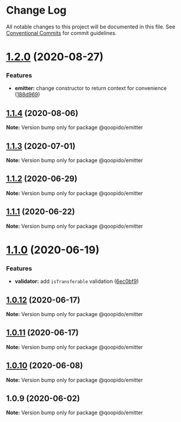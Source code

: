 # Change Log

All notable changes to this project will be documented in this file.
See [Conventional Commits](https://conventionalcommits.org) for commit guidelines.

# [1.2.0](https://github.com/dlueth/qoopido/compare/@qoopido/emitter@1.1.4...@qoopido/emitter@1.2.0) (2020-08-27)


### Features

* **emitter:** change constructor to return context for convenience ([188d969](https://github.com/dlueth/qoopido/commit/188d96971e87e94017467a95ab682a5ff9eef326))





## [1.1.4](https://github.com/dlueth/qoopido/compare/@qoopido/emitter@1.1.3...@qoopido/emitter@1.1.4) (2020-08-06)

**Note:** Version bump only for package @qoopido/emitter





## [1.1.3](https://github.com/dlueth/qoopido/compare/@qoopido/emitter@1.1.2...@qoopido/emitter@1.1.3) (2020-07-01)

**Note:** Version bump only for package @qoopido/emitter





## [1.1.2](https://github.com/dlueth/qoopido/compare/@qoopido/emitter@1.1.1...@qoopido/emitter@1.1.2) (2020-06-29)

**Note:** Version bump only for package @qoopido/emitter





## [1.1.1](https://github.com/dlueth/qoopido/compare/@qoopido/emitter@1.1.0...@qoopido/emitter@1.1.1) (2020-06-22)

**Note:** Version bump only for package @qoopido/emitter





# [1.1.0](https://github.com/dlueth/qoopido/compare/@qoopido/emitter@1.0.12...@qoopido/emitter@1.1.0) (2020-06-19)


### Features

* **validator:** add `isTransferable` validation ([6ec0bf9](https://github.com/dlueth/qoopido/commit/6ec0bf9d9966bf042cee4c977d4517399d1671b6))





## [1.0.12](https://github.com/dlueth/qoopido/compare/@qoopido/emitter@1.0.11...@qoopido/emitter@1.0.12) (2020-06-17)

**Note:** Version bump only for package @qoopido/emitter





## [1.0.11](https://github.com/dlueth/qoopido/compare/@qoopido/emitter@1.0.10...@qoopido/emitter@1.0.11) (2020-06-17)

**Note:** Version bump only for package @qoopido/emitter





## [1.0.10](https://github.com/dlueth/qoopido/compare/@qoopido/emitter@1.0.9...@qoopido/emitter@1.0.10) (2020-06-08)

**Note:** Version bump only for package @qoopido/emitter





## 1.0.9 (2020-06-02)

**Note:** Version bump only for package @qoopido/emitter
